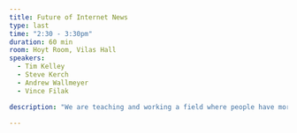 ```yaml
---
title: Future of Internet News
type: last
time: "2:30 - 3:30pm"
duration: 60 min
room: Hoyt Room, Vilas Hall
speakers:
  - Tim Kelley
  - Steve Kerch
  - Andrew Wallmeyer
  - Vince Filak

description: "We are teaching and working a field where people have more choices than ever but can't distinguish between what makes for good or bad (or fake) news. The goal of a good internet operation/digital operation should be the same as any other media outlet worth its salt: Find relevant, useful and interesting content, provide it in an audience-centric fashion and do it on platforms that best engage the readers/viewers. It goes without saying that to be successful in such an environment you will need to thrive on change and possess a range of skills that go beyond traditional journalism."

---
```

